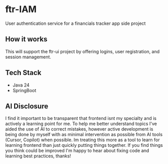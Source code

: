 # ftr-IAM
 User authentication service for a financials tracker app side project

## How it works

This will support the ftr-ui project by offering logins, user registration, and session management.

## Tech Stack

- Java 24
- SpringBoot

## AI Disclosure

I find it important to be transparent that frontend isnt my specialty and is actively a learning point for me. To help me better understand topics I've aided the use of AI to correct mistakes, however active development is being done by myself with as minimal intervention as possible from AI tools (Cursor, Copilot) when possible. Im treating this more as a tool to learn for learning frontend than just quickly putting things together. If you find things you think could be improved I'm happy to hear about fixing code and learning best practices, thanks!
